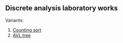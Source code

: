 ## Discrete analysis laboratory works
Variants:
1. [Counting sort](/tasks/task_01.png)
2. [AVL tree](/tasks/task_02.png)

